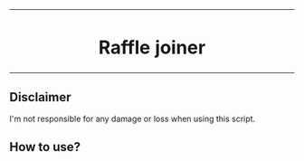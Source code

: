 <p align="center">
    <table>
        <tbody>
            <td align="center">
                <h1>Raffle joiner</h1>
                <img width="2000" height="0">
            </td>
        </tbody>
    </table>
</p>

## Disclaimer

I'm not responsible for any damage or loss when using this script.

## How to use?

